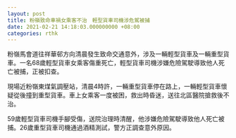 ```yaml
---
layout: post
title: 粉嶺致命車禍女乘客不治　輕型貨車司機涉危駕被捕
date: 2021-02-21 14:18:03.000000000 +08:00
categories: rthk
---
```


粉嶺馬會道往祥華邨方向清晨發生致命交通意外，涉及一輛輕型貨車及一輛重型貨車。一名68歲輕型貨車女乘客傷重死亡，輕型貨車司機涉嫌危險駕駛導致他人死亡被捕，正被扣查。

現場近粉嶺東煤氣調壓站，清晨4時許，一輛重型貨車停在路上，一輛輕型貨車懷疑從後撞到重型貨車。車上女乘客一度被困，救出時昏迷，送往北區醫院搶救後不治。

59歲輕型貨車司機手腳受傷，送院治理時清醒，他涉嫌危險駕駛導致他人死亡被捕。26歲重型貨車司機通過酒精測試，警方正調查意外原因。
